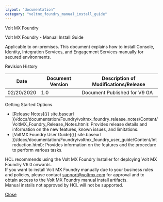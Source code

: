 ```yaml
---
layout: "documentation"
category: "voltmx_foundry_manual_install_guide"
---
```

                       

Volt MX  Foundry

Volt MX  Foundry - Manual Install Guide

Applicable to on-premises. This document explains how to install Console, Identity, Integration Services, and Engagement Services manually for secured environments.

Revision History

  
| **Date** | **Document Version** | **Description of Modifications/Release** |
| --- | --- | --- |
| 02/20/2020 | 1.0 | Document Published for V9 GA |

Getting Started Options

*   [Release Notes]({{ site.baseurl }}/docs/documentation/Foundry/voltmx_foundry_release_notes/Content/VoltMX_Foundry_Release_Notes.html): Provides release details and information on the new features, known issues, and limitations.
*   [VoltMX Foundry User Guide]({{ site.baseurl }}/docs/documentation/Foundry/voltmx_foundry_user_guide/Content/Introduction.html): Provides information on the features and the procedure to perform various tasks.

HCL recommends using the Volt MX Foundry Installer for deploying Volt MX Foundry V9.0 onwards.  
If you want to install Volt MX Foundry manually due to your business rules and policies, please contact [support@voltmx.com](mailto:productsupport@voltmx.com) for approval and to obtain access to the Volt MX Foundry manual install artifacts.  
Manual installs not approved by HCL will not be supported.

[Close](#close "Close")
